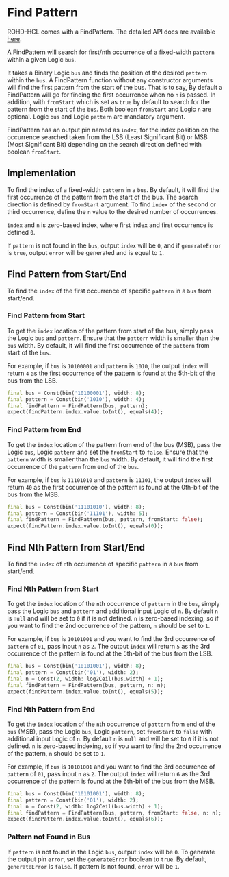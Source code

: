 # Find Pattern

ROHD-HCL comes with a FindPattern.  The detailed API docs are available [here](https://intel.github.io/rohd-hcl/rohd_hcl/rohd_hcl-library.html).

A FindPattern will search for first/nth occurrence of a fixed-width `pattern` within a given Logic `bus`.

It takes a Binary Logic `bus` and finds the position of the desired `pattern` within the `bus`. A FindPattern function without any constructor arguments will find the first pattern from the start of the bus.
That is to say, By default a FindPattern will go for finding the first occurrence when no `n` is passed. In addition, with `fromStart` which is set as `true` by default to search for the pattern from the start of the `bus`. Both boolean `fromStart` and Logic `n` are optional. Logic `bus` and Logic `pattern` are mandatory argument.

FindPattern has an output pin named as `index`, for the index position on the occurrence searched taken from the LSB (Least Significant Bit) or MSB (Most Significant Bit) depending on the search direction defined with boolean `fromStart`.

## Implementation

To find the index of a fixed-width `pattern` in a `bus`. By default, it will find the first occurrence of the pattern from the start of the bus. The search direction is defined by `fromStart` argument. To find `index` of the second or third occurrence, define the `n` value to the desired number of occurrences.

`index` and `n` is zero-based index, where first index and first occurrence is defined `0`.

If `pattern` is not found in the `bus`, output `index` will be `0`, and if `generateError` is `true`, output `error` will be generated and is equal to `1`.

## Find Pattern from Start/End

To find the `index` of the first occurrence of specific `pattern` in a `bus` from start/end.

### Find Pattern from Start

To get the `index` location of the pattern from start of the bus, simply pass the Logic `bus` and `pattern`. Ensure that the `pattern` width is smaller than the `bus` width. By default, it will find the first occurrence of the `pattern` from start of the `bus`.

For example, if `bus` is `10100001` and `pattern` is `1010`, the output `index` will return `4` as the first occurrence of the pattern is found at the 5th-bit of the bus from the LSB.

```dart
final bus = Const(bin('10100001'), width: 8);
final pattern = Const(bin('1010'), width: 4);
final findPattern = FindPattern(bus, pattern);
expect(findPattern.index.value.toInt(), equals(4));
```

### Find Pattern from End

To get the `index` location of the pattern from end of the bus (MSB), pass the Logic `bus`, Logic `pattern` and set the `fromStart` to `false`. Ensure that the `pattern` width is smaller than the `bus` width. By default, it will find the first occurrence of the `pattern` from end of the `bus`.

For example, if `bus` is `11101010` and `pattern` is `11101`, the output `index` will return `40` as the first occurrence of the pattern is found at the 0th-bit of the bus from the MSB.

```dart
final bus = Const(bin('11101010'), width: 8);
final pattern = Const(bin('11101'), width: 5);
final findPattern = FindPattern(bus, pattern, fromStart: false);
expect(findPattern.index.value.toInt(), equals(0));
```

## Find Nth Pattern from Start/End

To find the `index` of `n`th occurrence of specific `pattern` in a `bus` from start/end.

### Find Nth Pattern from Start

To get the `index` location of the `n`th occurrence of `pattern` in the `bus`, simply pass the Logic `bus` and `pattern` and additional input Logic of `n`. By default `n` is `null` and will be set to `0` if it is not defined. `n` is zero-based indexing, so if you want to find the 2nd occurrence of the pattern, `n` should be set to `1`.

For example, if `bus` is `10101001` and you want to find the 3rd occurrence of `pattern` of `01`, pass input `n` as `2`. The output `index` will return `5` as the 3rd occurrence of the pattern is found at the 5th-bit of the bus from the LSB.

```dart
final bus = Const(bin('10101001'), width: 8);
final pattern = Const(bin('01'), width: 2);
final n = Const(2, width: log2Ceil(bus.width) + 1);
final findPattern = FindPattern(bus, pattern, n: n);
expect(findPattern.index.value.toInt(), equals(5));
```

### Find Nth Pattern from End

To get the `index` location of the `n`th occurrence of `pattern` from end of the `bus` (MSB), pass the Logic `bus`, Logic `pattern`, set `fromStart` to `false` with additional input Logic of `n`. By default `n` is `null` and will be set to `0` if it is not defined. `n` is zero-based indexing, so if you want to find the 2nd occurrence of the pattern, `n` should be set to `1`.

For example, if `bus` is `10101001` and you want to find the 3rd occurrence of `pattern` of `01`, pass input `n` as `2`. The output `index` will return `6` as the 3rd occurrence of the pattern is found at the 6th-bit of the bus from the MSB.

```dart
final bus = Const(bin('10101001'), width: 8);
final pattern = Const(bin('01'), width: 2);
final n = Const(2, width: log2Ceil(bus.width) + 1);
final findPattern = FindPattern(bus, pattern, fromStart: false, n: n);
expect(findPattern.index.value.toInt(), equals(6));
```

### Pattern not Found in Bus

If `pattern` is not found in the Logic `bus`, output `index` will be `0`. To generate the output pin `error`, set the `generateError` boolean to `true`. By default, `generateError` is `false`. If pattern is not found, `error` will be `1`.
